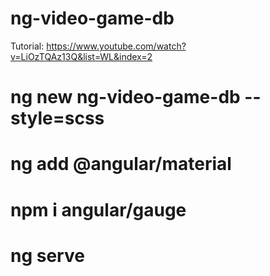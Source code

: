 # ng-video-game-db

  Tutorial: https://www.youtube.com/watch?v=LiOzTQAz13Q&list=WL&index=2

  # ng new ng-video-game-db --style=scss
  # ng add @angular/material
  # npm i angular/gauge

  # ng serve
 
